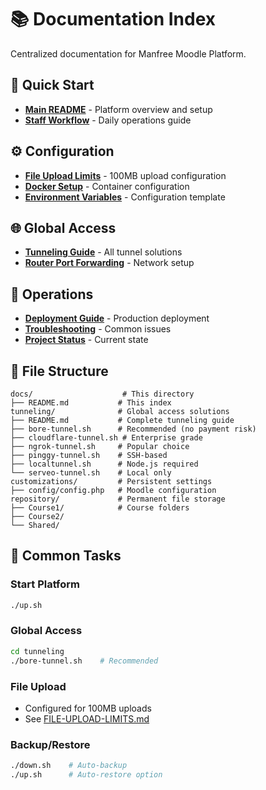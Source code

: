 # 📚 Documentation Index

Centralized documentation for Manfree Moodle Platform.

## 🚀 Quick Start
- **[Main README](../README.md)** - Platform overview and setup
- **[Staff Workflow](../staff-workflow.md)** - Daily operations guide

## ⚙️ Configuration
- **[File Upload Limits](../FILE-UPLOAD-LIMITS.md)** - 100MB upload configuration
- **[Docker Setup](../docker-compose.yml)** - Container configuration
- **[Environment Variables](../.env.example)** - Configuration template

## 🌐 Global Access
- **[Tunneling Guide](../tunneling/README.md)** - All tunnel solutions
- **[Router Port Forwarding](../ROUTER-PORT-FORWARDING.md)** - Network setup

## 🔧 Operations
- **[Deployment Guide](../DEPLOYMENT.md)** - Production deployment
- **[Troubleshooting](../TROUBLESHOOTING.md)** - Common issues
- **[Project Status](../PROJECT-STATUS.md)** - Current state

## 📁 File Structure
```
docs/                    # This directory
├── README.md           # This index
tunneling/              # Global access solutions
├── README.md           # Complete tunneling guide
├── bore-tunnel.sh      # Recommended (no payment risk)
├── cloudflare-tunnel.sh # Enterprise grade
├── ngrok-tunnel.sh     # Popular choice
├── pinggy-tunnel.sh    # SSH-based
├── localtunnel.sh      # Node.js required
└── serveo-tunnel.sh    # Local only
customizations/         # Persistent settings
├── config/config.php   # Moodle configuration
repository/             # Permanent file storage
├── Course1/            # Course folders
├── Course2/
└── Shared/
```

## 🎯 Common Tasks

### Start Platform
```bash
./up.sh
```

### Global Access
```bash
cd tunneling
./bore-tunnel.sh    # Recommended
```

### File Upload
- Configured for 100MB uploads
- See [FILE-UPLOAD-LIMITS.md](../FILE-UPLOAD-LIMITS.md)

### Backup/Restore
```bash
./down.sh    # Auto-backup
./up.sh      # Auto-restore option
```